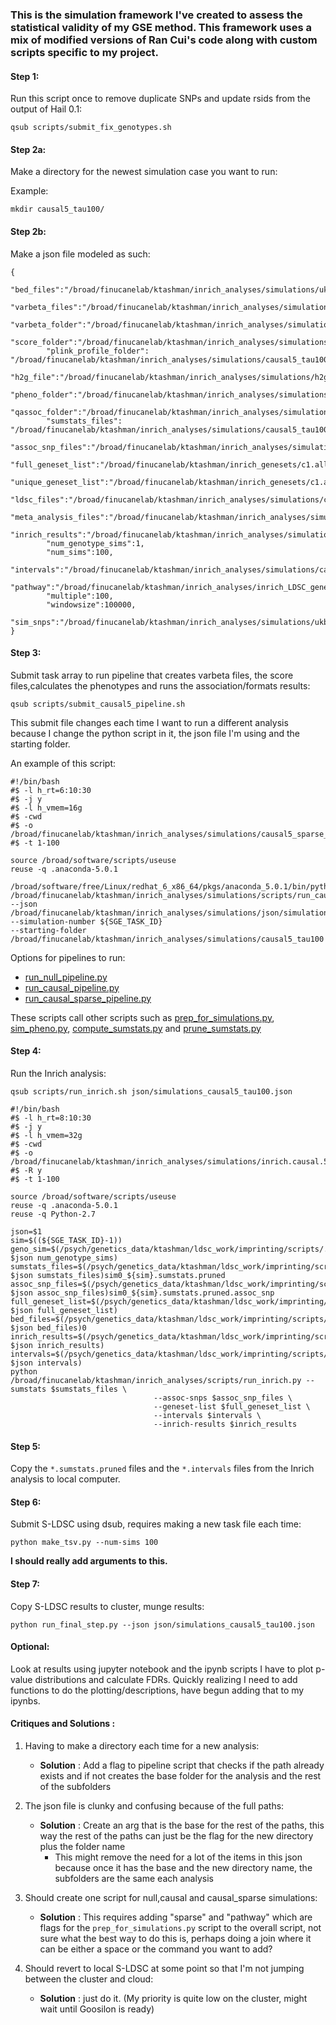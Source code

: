 ### This is the simulation framework I've created to assess the statistical validity of my GSE method. This framework uses a mix of modified versions of Ran Cui's code along with custom scripts specific to my project.


#### Step 1:

Run this script once to remove duplicate SNPs and update rsids from the output of Hail 0.1:

```qsub scripts/submit_fix_genotypes.sh```

#### Step 2a:

Make a directory for the newest simulation case you want to run:

Example:

```mkdir causal5_tau100/```

#### Step 2b:

Make a json file modeled as such:

```
{
        "bed_files":"/broad/finucanelab/ktashman/inrich_analyses/simulations/ukbb/UKB_null_50k_imputed_",
        "varbeta_files":"/broad/finucanelab/ktashman/inrich_analyses/simulations/causal5_tau100/varbeta_files_causal/UKB_null_50k_imputed_",
        "varbeta_folder":"/broad/finucanelab/ktashman/inrich_analyses/simulations/causal5_tau100/varbeta_files_causal/",
        "score_folder":"/broad/finucanelab/ktashman/inrich_analyses/simulations/causal5_tau100/score_files_causal/",
        "plink_profile_folder": "/broad/finucanelab/ktashman/inrich_analyses/simulations/causal5_tau100/plink_profile_files_causal/",
        "h2g_file":"/broad/finucanelab/ktashman/inrich_analyses/simulations/h2g_files/h2g",
        "pheno_folder":"/broad/finucanelab/ktashman/inrich_analyses/simulations/causal5_tau100/pheno_files_causal/",
        "qassoc_folder":"/broad/finucanelab/ktashman/inrich_analyses/simulations/causal5_tau100/qassoc_files_causal/",
        "sumstats_files": "/broad/finucanelab/ktashman/inrich_analyses/simulations/causal5_tau100/sumstats_files_causal/",
        "assoc_snp_files":"/broad/finucanelab/ktashman/inrich_analyses/simulations/causal5_tau100/assoc_snp_files_causal/",
        "full_geneset_list":"/broad/finucanelab/ktashman/inrich_genesets/c1.all.v3.0.entrez.msig.set",
        "unique_geneset_list":"/broad/finucanelab/ktashman/inrich_genesets/c1.all.v3.unique",
        "ldsc_files":"/broad/finucanelab/ktashman/inrich_analyses/simulations/causal5_tau100/ldsc_simulations_exclude_causal/",
        "meta_analysis_files":"/broad/finucanelab/ktashman/inrich_analyses/simulations/causal5_tau100/meta_analysis_files_causal/",
        "inrich_results":"/broad/finucanelab/ktashman/inrich_analyses/simulations/causal5_tau100/inrich_simulations_causal/",
        "num_genotype_sims":1,
        "num_sims":100,
        "intervals":"/broad/finucanelab/ktashman/inrich_analyses/simulations/causal5_tau100/intervals_causal/",
        "pathway":"/broad/finucanelab/ktashman/inrich_analyses/inrich_LDSC_genesets/inrich.c1.all.v3.0.entrez.msig.ST_IL_13_PATHWAY.GeneSet",
        "multiple":100,
        "windowsize":100000,
        "sim_snps":"/broad/finucanelab/ktashman/inrich_analyses/simulations/ukbb/sim.snps"
}
```

#### Step 3:

Submit task array to run pipeline that creates varbeta files, the score files,calculates the phenotypes and runs the association/formats results:

```qsub scripts/submit_causal5_pipeline.sh```

This submit file changes each time I want to run a different analysis because I change the python script in it, the json file I'm using and the starting folder.

An example of this script:

```
#!/bin/bash
#$ -l h_rt=6:10:30
#$ -j y
#$ -l h_vmem=16g
#$ -cwd
#$ -o /broad/finucanelab/ktashman/inrich_analyses/simulations/causal5_sparse_tau100/pipeline.log
#$ -t 1-100

source /broad/software/scripts/useuse
reuse -q .anaconda-5.0.1

/broad/software/free/Linux/redhat_6_x86_64/pkgs/anaconda_5.0.1/bin/python 
/broad/finucanelab/ktashman/inrich_analyses/simulations/scripts/run_causal_pipeline.py 
--json /broad/finucanelab/ktashman/inrich_analyses/simulations/json/simulations_causal5_tau100.json 
--simulation-number ${SGE_TASK_ID} 
--starting-folder /broad/finucanelab/ktashman/inrich_analyses/simulations/causal5_tau100
```

Options for pipelines to run:
   * [run_null_pipeline.py](https://github.com/FinucaneLab/pathway_analysis_kt/blob/master/simulations/run_null_pipeline.py)
   * [run_causal_pipeline.py](https://github.com/FinucaneLab/pathway_analysis_kt/blob/master/simulations/run_causal_pipeline.py)
   * [run_causal_sparse_pipeline.py](https://github.com/FinucaneLab/pathway_analysis_kt/blob/master/simulations/run_causal_sparse_pipeline.py)

These scripts call other scripts such as [prep_for_simulations.py](https://github.com/FinucaneLab/pathway_analysis_kt/blob/master/simulations/prep_for_simulations.py), [sim_pheno.py](https://github.com/FinucaneLab/pathway_analysis_kt/blob/master/simulations/sim_pheno.py), [compute_sumstats.py](https://github.com/FinucaneLab/pathway_analysis_kt/blob/master/simulations/compute_sumstats.py) and [prune_sumstats.py](https://github.com/FinucaneLab/pathway_analysis_kt/blob/master/simulations/prune_sumstats.py)

#### Step 4: 

Run the Inrich analysis:

```qsub scripts/run_inrich.sh json/simulations_causal5_tau100.json```

```
#!/bin/bash
#$ -l h_rt=8:10:30
#$ -j y
#$ -l h_vmem=32g
#$ -cwd
#$ -o /broad/finucanelab/ktashman/inrich_analyses/simulations/inrich.causal.5tau100.log
#$ -R y
#$ -t 1-100

source /broad/software/scripts/useuse
reuse -q .anaconda-5.0.1
reuse -q Python-2.7

json=$1
sim=$((${SGE_TASK_ID}-1))
geno_sim=$(/psych/genetics_data/ktashman/ldsc_work/imprinting/scripts/./json_lookup.sh $json num_genotype_sims)
sumstats_files=$(/psych/genetics_data/ktashman/ldsc_work/imprinting/scripts/./json_lookup.sh $json sumstats_files)sim0_${sim}.sumstats.pruned
assoc_snp_files=$(/psych/genetics_data/ktashman/ldsc_work/imprinting/scripts/./json_lookup.sh $json assoc_snp_files)sim0_${sim}.sumstats.pruned.assoc_snp
full_geneset_list=$(/psych/genetics_data/ktashman/ldsc_work/imprinting/scripts/./json_lookup.sh $json full_geneset_list)
bed_files=$(/psych/genetics_data/ktashman/ldsc_work/imprinting/scripts/./json_lookup.sh $json bed_files)0
inrich_results=$(/psych/genetics_data/ktashman/ldsc_work/imprinting/scripts/./json_lookup.sh $json inrich_results)
intervals=$(/psych/genetics_data/ktashman/ldsc_work/imprinting/scripts/./json_lookup.sh $json intervals)
python /broad/finucanelab/ktashman/inrich_analyses/scripts/run_inrich.py --sumstats $sumstats_files \
                                --assoc-snps $assoc_snp_files \
                                --geneset-list $full_geneset_list \
                                --intervals $intervals \
                                --inrich-results $inrich_results
```

#### Step 5:

Copy the `*.sumstats.pruned` files and the `*.intervals` files from the Inrich analysis to local computer.

#### Step 6:

Submit S-LDSC using dsub, requires making a new task file each time:

```python make_tsv.py --num-sims 100```

**I should really add arguments to this.** 

#### Step 7:

Copy S-LDSC results to cluster, munge results:

```python run_final_step.py --json json/simulations_causal5_tau100.json```

#### Optional:

Look at results using jupyter notebook and the ipynb scripts I have to plot p-value distributions and calculate FDRs.
Quickly realizing I need to add functions to do the plotting/descriptions, have begun adding that to my ipynbs.

#### **Critiques and Solutions** :

1. Having to make a directory each time for a new analysis:
      * **Solution** : Add a flag to pipeline script that checks if the path already exists and if not creates the base folder for the analysis and the rest of the subfolders

2. The json file is clunky and confusing because of the full paths:
      * **Solution** : Create an arg that is the base for the rest of the paths, this way the rest of the paths can just be the flag for the new directory plus the folder name
           - This might remove the need for a lot of the items in this json because once it has the base and the new directory name, the subfolders are the same each analysis

3. Should create one script for null,causal and causal_sparse simulations:
      * **Solution** : This requires adding "sparse" and "pathway" which are flags  for the `prep_for_simulations.py` script to the overall script, not sure what the best way to do this is, perhaps doing a join where it can be either a space or the command you want to add?

4. Should revert to local S-LDSC at some point so that I'm not jumping between the cluster and cloud:
      * **Solution** : just do it. (My priority is quite low on the cluster, might wait until Goosilon is ready)
